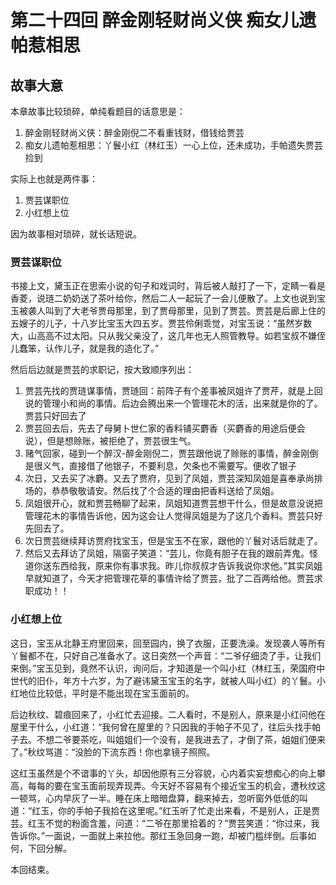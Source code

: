 # 第二十四回 醉金刚轻财尚义侠 痴女儿遗帕惹相思

## 故事大意

本章故事比较琐碎，单纯看题目的话意思是：

1. 醉金刚轻财尚义侠：醉金刚倪二不看重钱财，借钱给贾芸
2. 痴女儿遗帕惹相思：丫鬟小红（林红玉）一心上位，还未成功，手帕遗失贾芸捡到

实际上也就是两件事：

1. 贾芸谋职位
2. 小红想上位

因为故事相对琐碎，就长话短说。

### 贾芸谋职位

书接上文，黛玉正在思索小说的句子和戏词时，背后被人敲打了一下，定睛一看是香菱，说琏二奶奶送了茶叶给你，然后二人一起玩了一会儿便散了。上文也说到宝玉被袭人叫到了大老爷贾母那里，到了贾母那里，见到了贾芸。贾芸是后廊上住的五嫂子的儿子，十八岁比宝玉大四五岁。贾芸伶俐乖觉，对宝玉说：“虽然岁数大，山高高不过太阳。只从我父亲没了，这几年也无人照管教导。如若宝叔不嫌侄儿蠢笨，认作儿子，就是我的造化了。”

然后后边就是贾芸的求职记，按大致顺序列出：

1. 贾芸先找的贾琏谋事情，贾琏回：前阵子有个差事被凤姐许了贾芹，就是上回说的管理小和尚的事情。后边会腾出来一个管理花木的活，出来就是你的了。贾芸只好回去了
2. 贾芸回去后，先去了母舅卜世仁家的香料铺买麝香（买麝香的用途后便会说），但是想赊账，被拒绝了，贾芸很生气。
3. 赌气回家，碰到一个醉汉-醉金刚倪二，贾芸跟他说了赊账的事情，醉金刚倒是很义气，直接借了他银子，不要利息，欠条也不需要写。便收了银子
4. 次日，又去买了冰麝。又去了贾府，见到了凤姐，贾芸深知凤姐是喜奉承尚排场的，恭恭敬敬请安。然后找了个合适的理由把香料送给了凤姐。
5. 凤姐很开心，就和贾芸畅聊了起来，凤姐知道贾芸想干什么，但是故意没说把管理花木的事情告诉他，因为这会让人觉得凤姐是为了这几个香料。贾芸只好先回去了。
6. 次日贾芸继续拜访贾府找宝玉，但是宝玉不在家，跟他的丫鬟对话后就走了。
7. 然后又去拜访了凤姐，隔窗子笑道：“芸儿，你竟有胆子在我的跟前弄鬼。怪道你送东西给我，原来你有事求我。昨儿你叔叔才告诉我说你求他。”其实凤姐早就知道了，今天才把管理花草的事情许给了贾芸，批了二百两给他。贾芸求职成功！！

### 小红想上位

这日，宝玉从北静王府里回来，回至园内，换了衣服，正要洗澡。发现袭人等所有丫鬟都不在，只好自己准备水了。这日突然一个声音：“二爷仔细烫了手，让我们来倒。”宝玉见到，竟然不认识，询问后，才知道是一个叫小红（林红玉，荣国府中世代的旧仆，年方十六岁，为了避讳黛玉宝玉的名字，就被人叫小红）的丫鬟。小红地位比较低，平时是不能出现在宝玉面前的。

后边秋纹、碧痕回来了，小红忙去迎接。二人看时，不是别人，原来是小红问他在屋里干什么，小红道：“我何曾在屋里的？只因我的手帕子不见了，往后头找手帕子去。不想二爷要茶吃，叫姐姐们一个没有，是我进去了，才倒了茶，姐姐们便来了。”秋纹骂道：“没脸的下流东西！你也拿镜子照照。

这红玉虽然是个不谙事的丫头，却因他原有三分容貌，心内着实妄想痴心的向上攀高，每每的要在宝玉面前现弄现弄。今天好不容易有个接近宝玉的机会，遭秋纹这一顿骂，心内早灰了一半。睡在床上暗暗盘算，翻来掉去，忽听窗外低低的叫道：“红玉，你的手帕子我拾在这里呢。”红玉听了忙走出来看，不是别人，正是贾芸。红玉不觉的粉面含羞，问道：“二爷在那里拾着的？”贾芸笑道：“你过来，我告诉你。”一面说，一面就上来拉他。那红玉急回身一跑，却被门槛绊倒。后事如何，下回分解。

本回结束。
